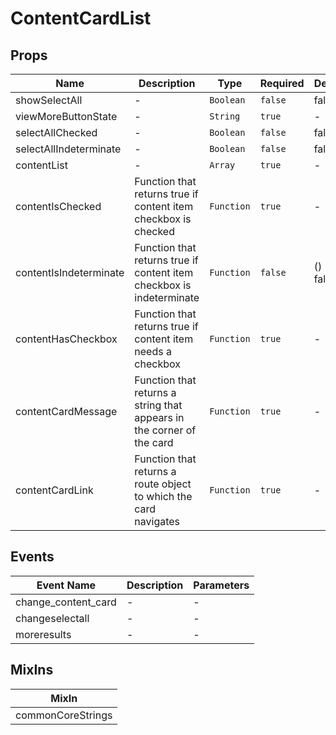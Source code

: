 # ContentCardList

## Props

<!-- @vuese:ContentCardList:props:start -->
|Name|Description|Type|Required|Default|
|---|---|---|---|---|
|showSelectAll|-|`Boolean`|`false`|false|
|viewMoreButtonState|-|`String`|`true`|-|
|selectAllChecked|-|`Boolean`|`false`|false|
|selectAllIndeterminate|-|`Boolean`|`false`|false|
|contentList|-|`Array`|`true`|-|
|contentIsChecked|Function that returns true if content item checkbox is checked|`Function`|`true`|-|
|contentIsIndeterminate|Function that returns true if content item checkbox is indeterminate|`Function`|`false`|() => false|
|contentHasCheckbox|Function that returns true if content item needs a checkbox|`Function`|`true`|-|
|contentCardMessage|Function that returns a string that appears in the corner of the card|`Function`|`true`|-|
|contentCardLink|Function that returns a route object to which the card navigates|`Function`|`true`|-|

<!-- @vuese:ContentCardList:props:end -->


## Events

<!-- @vuese:ContentCardList:events:start -->
|Event Name|Description|Parameters|
|---|---|---|
|change_content_card|-|-|
|changeselectall|-|-|
|moreresults|-|-|

<!-- @vuese:ContentCardList:events:end -->


## MixIns

<!-- @vuese:ContentCardList:mixIns:start -->
|MixIn|
|---|
|commonCoreStrings|

<!-- @vuese:ContentCardList:mixIns:end -->
